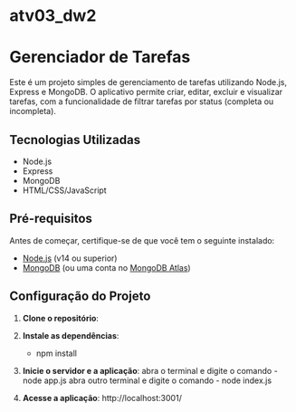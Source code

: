 # atv03_dw2

# Gerenciador de Tarefas

Este é um projeto simples de gerenciamento de tarefas utilizando Node.js, Express e MongoDB. O aplicativo permite criar, editar, excluir e visualizar tarefas, com a funcionalidade de filtrar tarefas por status (completa ou incompleta).

## Tecnologias Utilizadas

- Node.js
- Express
- MongoDB
- HTML/CSS/JavaScript

## Pré-requisitos

Antes de começar, certifique-se de que você tem o seguinte instalado:

- [Node.js](https://nodejs.org/) (v14 ou superior)
- [MongoDB](https://www.mongodb.com/) (ou uma conta no [MongoDB Atlas](https://www.mongodb.com/cloud/atlas))

## Configuração do Projeto

1. **Clone o repositório**:

2. **Instale as dependências**:
    - npm install

3. **Inicie o servidor e a aplicação**:
    abra o terminal e digite o comando - node app.js
    abra outro terminal e digite o comando - node index.js

4. **Acesse a aplicação**:
    http://localhost:3001/